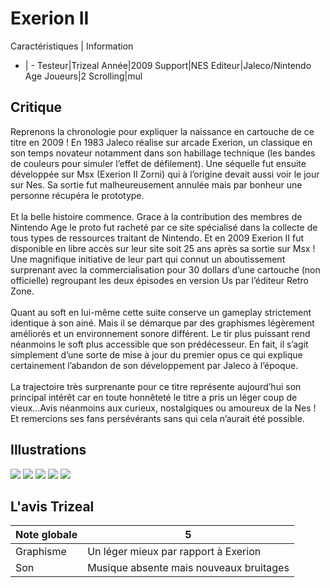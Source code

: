 # Exerion II

Caractéristiques | Information
- | -
Testeur|Trizeal
Année|2009
Support|NES
Editeur|Jaleco/Nintendo Age
Joueurs|2
Scrolling|mul

## Critique
Reprenons la chronologie pour expliquer la naissance en cartouche de ce titre en 2009 ! En 1983 Jaleco réalise sur arcade Exerion, un classique en son temps novateur notamment dans son habillage technique (les bandes de couleurs pour simuler l’effet de défilement). Une séquelle fut ensuite développée sur Msx (Exerion II Zorni) qui à l’origine devait aussi voir le jour sur Nes. Sa sortie fut malheureusement annulée mais par bonheur une personne récupéra le prototype.<br/><br/>Et la belle histoire commence. Grace à la contribution des membres de Nintendo Age le proto fut racheté par ce site spécialisé dans la collecte de tous types de ressources traitant de Nintendo. Et en 2009 Exerion II fut disponible en libre accès sur leur site soit 25 ans après sa sortie sur Msx ! Une magnifique initiative de leur part qui connut un aboutissement surprenant avec la commercialisation pour 30 dollars d’une cartouche (non officielle) regroupant les deux épisodes en version Us par l’éditeur Retro Zone. <br/><br/>Quant au soft en lui-même cette suite conserve un gameplay strictement identique à son ainé. Mais il se démarque par des graphismes légèrement améliorés et un environnement sonore différent. Le tir plus puissant rend néanmoins le soft plus accessible que son prédécesseur. En fait, il s’agit simplement d’une sorte de mise à jour du premier opus ce qui explique certainement l’abandon de son développement par Jaleco à l’époque. <br/><br/>La trajectoire très surprenante pour ce titre représente aujourd’hui son principal intérêt car en toute honnêteté le titre a pris un léger coup de vieux…Avis néanmoins aux curieux, nostalgiques ou amoureux de la Nes ! Et remercions ses fans persévérants sans qui cela n’aurait été possible.

## Illustrations
![](http://www.shmup.com/images/thumbs/img_fiche_1_1547.png)
![](http://www.shmup.com/images/thumbs/img_fiche_2_1547.png)
![](http://www.shmup.com/images/thumbs/img_fiche_3_1547.png)
![](http://www.shmup.com/images/thumbs/)
![](http://www.shmup.com/images/thumbs/)

## L'avis Trizeal
Note globale|5
-|-
Graphisme|Un léger mieux par rapport à Exerion
Son|Musique absente mais nouveaux bruitages
